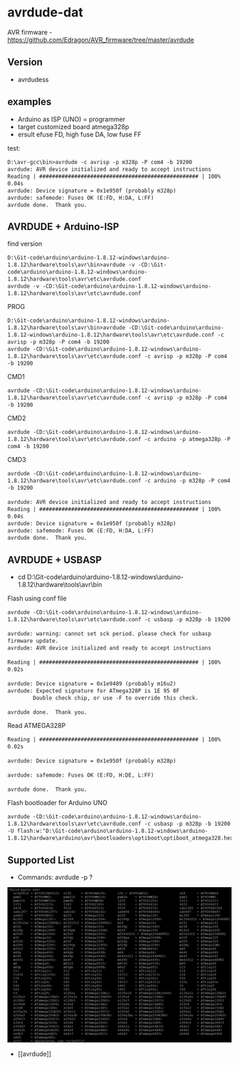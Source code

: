 

# avrdude-dat

AVR firmware - https://github.com/Edragon/AVR_firmware/tree/master/avrdude

## Version

- avrdudess 

## examples


* Arduino as ISP (UNO) = programmer
* target customized board atmega328p
* ersult efuse FD, high fuse DA, low fuse FF

test: 

    D:\avr-gcc\bin>avrdude -c avrisp -p m328p -P com4 -b 19200
    avrdude: AVR device initialized and ready to accept instructions
    Reading | ################################################## | 100% 0.04s
    avrdude: Device signature = 0x1e950f (probably m328p)
    avrdude: safemode: Fuses OK (E:FD, H:DA, L:FF)
    avrdude done.  Thank you.




## AVRDUDE + Arduino-ISP

find version 

    D:\Git-code\arduino\arduino-1.8.12-windows\arduino-1.8.12\hardware\tools\avr\bin>avrdude -v -CD:\Git-code\arduino\arduino-1.8.12-windows\arduino-1.8.12\hardware\tools\avr\etc\avrdude.conf
    avrdude -v -CD:\Git-code\arduino\arduino-1.8.12-windows\arduino-1.8.12\hardware\tools\avr\etc\avrdude.conf

PROG

    D:\Git-code\arduino\arduino-1.8.12-windows\arduino-1.8.12\hardware\tools\avr\bin>avrdude -CD:\Git-code\arduino\arduino-1.8.12-windows\arduino-1.8.12\hardware\tools\avr\etc\avrdude.conf -c avrisp -p m328p -P com4 -b 19200
    avrdude -CD:\Git-code\arduino\arduino-1.8.12-windows\arduino-1.8.12\hardware\tools\avr\etc\avrdude.conf -c avrisp -p m328p -P com4 -b 19200

CMD1

    avrdude -CD:\Git-code\arduino\arduino-1.8.12-windows\arduino-1.8.12\hardware\tools\avr\etc\avrdude.conf -c avrisp -p m328p -P com4 -b 19200

CMD2

    avrdude -CD:\Git-code\arduino\arduino-1.8.12-windows\arduino-1.8.12\hardware\tools\avr\etc\avrdude.conf -c arduino -p atmega328p -P com4 -b 19200

CMD3

    avrdude -CD:\Git-code\arduino\arduino-1.8.12-windows\arduino-1.8.12\hardware\tools\avr\etc\avrdude.conf -c arduino -p m328p -P com4 -b 19200

    avrdude: AVR device initialized and ready to accept instructions
    Reading | ################################################## | 100% 0.04s
    avrdude: Device signature = 0x1e950f (probably m328p)
    avrdude: safemode: Fuses OK (E:FD, H:DA, L:FF)
    avrdude done.  Thank you.


## AVRDUDE + USBASP

* cd D:\Git-code\arduino\arduino-1.8.12-windows\arduino-1.8.12\hardware\tools\avr\bin

Flash using conf file 

    avrdude -CD:\Git-code\arduino\arduino-1.8.12-windows\arduino-1.8.12\hardware\tools\avr\etc\avrdude.conf -c usbasp -p m328p -b 19200

    avrdude: warning: cannot set sck period. please check for usbasp firmware update.
    avrdude: AVR device initialized and ready to accept instructions

    Reading | ################################################## | 100% 0.02s

    avrdude: Device signature = 0x1e9489 (probably m16u2)
    avrdude: Expected signature for ATmega328P is 1E 95 0F
            Double check chip, or use -F to override this check.

    avrdude done.  Thank you.

Read ATMEGA328P

    Reading | ################################################## | 100% 0.02s

    avrdude: Device signature = 0x1e950f (probably m328p) 

    avrdude: safemode: Fuses OK (E:FD, H:DE, L:FF)

    avrdude done.  Thank you.

Flash bootloader for Arduino UNO

    avrdude -CD:\Git-code\arduino\arduino-1.8.12-windows\arduino-1.8.12\hardware\tools\avr\etc\avrdude.conf -c usbasp -p m328p -b 19200 -U flash:w:"D:\Git-code\arduino\arduino-1.8.12-windows\arduino-1.8.12\hardware\arduino\avr\bootloaders\optiboot\optiboot_atmega328.hex":a


## Supported List 

- Commands: avrdude -p ?
  
![](2023-09-12-17-52-25.png)

- [[avrdude]]
